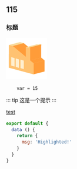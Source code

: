 
## 115

### 标题

![An image](./image.png)


``` 
    var = 15 

```
::: tip
这是一个提示
:::

[test](/test) 

``` js 
export default {
  data () {
    return {
      msg: 'Highlighted!'
    }
  }
}
```
